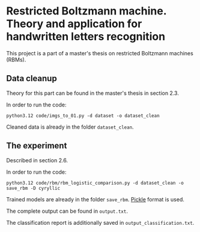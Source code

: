 # Restricted Boltzmann machine. Theory and application for handwritten letters recognition

This project is a part of a master's thesis on restricted Boltzmann machines (RBMs).

## Data cleanup

Theory for this part can be found in the master's thesis in section 2.3.

In order to run the code:

```
python3.12 code/imgs_to_01.py -d dataset -o dataset_clean
```

Cleaned data is already in the folder `dataset_clean`.

## The experiment

Described in section 2.6.

In order to run the code:

```
python3.12 code/rbm/rbm_logistic_comparison.py -d dataset_clean -o save_rbm -D cyryllic
```

Trained models are already in the folder `save_rbm`. [Pickle](https://docs.python.org/3/library/pickle.html) format is used.

The complete output can be found in `output.txt`.

The classification report is additionally saved in `output_classification.txt`.
